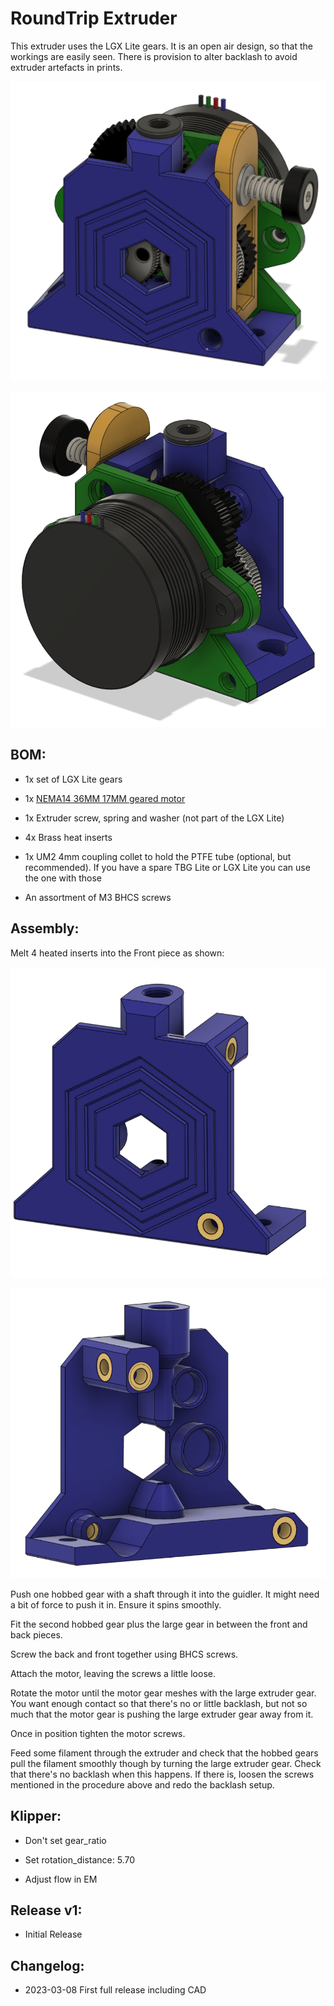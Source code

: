 # RoundTrip Extruder

This extruder uses the LGX Lite gears. It is an open air design, so that the workings are easily seen. There is provision to alter backlash to avoid extruder artefacts in prints.

![front](images/front.png)

![front](images/back.png)

## BOM:

- 1x set of LGX Lite gears

- 1x [NEMA14 36MM 17MM geared motor](https://www.aliexpress.com/item/1005003056906725.html)

- 1x Extruder screw, spring and washer (not part of the LGX Lite)

- 4x Brass heat inserts

- 1x UM2 4mm coupling collet to hold the PTFE tube (optional, but recommended). If you have a spare TBG Lite or LGX Lite you can use the one with those

- An assortment of M3 BHCS screws

## Assembly:

Melt 4 heated inserts into the Front piece as shown:

![front](images/insertsfront.png)


![back](images/insertsback.png)

Push one hobbed gear with a shaft through it into the guidler. It might need a bit of force to push it in. Ensure it spins smoothly.

Fit the second hobbed gear plus the large gear in between the front and back pieces.

Screw the back and front together using BHCS screws.

Attach the motor, leaving the screws a little loose.

Rotate the motor until the motor gear meshes with the large extruder gear. You want enough contact so that there's no or little backlash, but not so much that the motor gear is pushing the large extruder gear away from it.

Once in position tighten the motor screws.

Feed some filament through the extruder and check that the hobbed gears pull the filament smoothly though by turning the large extruder gear. Check that there's no backlash when this happens. If there is, loosen the screws mentioned in the procedure above and redo the backlash setup.

## Klipper:

- Don't set gear_ratio

- Set rotation_distance: 5.70

- Adjust flow in EM

## Release v1:

- Initial Release

## Changelog:

- 2023-03-08 First full release including CAD
